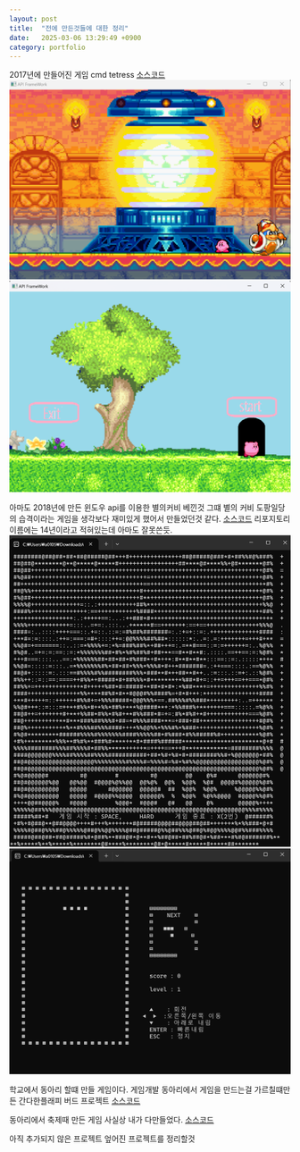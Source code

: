 ```yaml
---
layout: post
title:  "전에 만든것들에 대한 정리"
date:   2025-03-06 13:29:49 +0900
category: portfolio
---
```

2017년에 만들어진 게임
cmd tetress 
[소스코드](https://github.com/Mrochu/2017_cmd_tetress)
![cmdtetress_main](/img/2025-03-06/2025-03-06-1.png)
![cmdtetress_main](/img/2025-03-06/2025-03-06-2.png)

아마도 2018년에 만든 윈도우 api를 이용한 별의커비 베낀것 그떄 별의 커비 도팡일당의 습격이라는 게임을 생각보다 재미있게 했어서 만들었던것 같다.
[소스코드](https://github.com/Mrochu/2014_baby_project_star_kirby_copy_win64) 리포지토리 이름에는 14년이라고 적혀있는데 아마도 잘못쓴듯.
![cmdtetress_main](/img/2025-03-06/2025-03-06-3.png)
![cmdtetress_main](/img/2025-03-06/2025-03-06-4.png)

학교에서 동아리 할떄 만들 게임이다.
게임개발 동아리에서 게임을 만드는걸 가르칠떄만든 간다한플래피 버드 프로젝트
[소스코드](https://github.com/Mrochu/2018_unity_flappy_bird_copy)

동아리에서 축제때 만든 게임 사실상 내가 다만들었다.
[소스코드](https://github.com/Mrochu/2019_school_unity_project)

아직 추가되지 않은 프로젝트 엎어진 프로젝트를 정리할것
